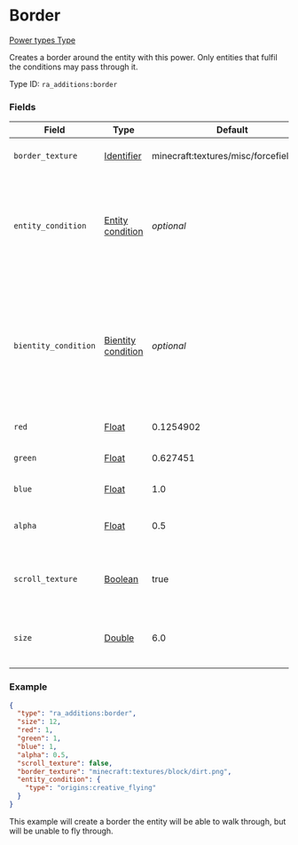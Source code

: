 # Border
[Power types Type](../power_types_types.md)

Creates a border around the entity with this power. Only entities that fulfil the conditions may pass through it.

Type ID: `ra_additions:border`
### Fields
Field | Type | Default | Description
------|------|---------|-------------
`border_texture` | [Identifier](../data_types/identifier.md) | minecraft:textures/misc/forcefield.png | The texture used on the border.
`entity_condition` | [Entity condition](../data_types/entity_condition.md) | _optional_ | If specified, if the entity colliding with the border fulfils the condition, it can walk through the border.
`bientity_condition` | [Bientity condition](../data_types/bientity_condition.md) | _optional_ | If specified, if the entity colliding with the border, and the entity with this power fulfil the condition, the colliding entity can walk through the border.
`red` | [Float](../data_types/float.md) | 0.1254902 | The red value of the border.
`green` | [Float](../data_types/float.md) | 0.627451 | The green value of the border.
`blue` | [Float](../data_types/float.md) | 1.0 | The blue value of the border.
`alpha` | [Float](../data_types/float.md) | 0.5 | The alpha (transparency) value of the border.
`scroll_texture` | [Boolean](../data_types/boolean.md) | true | Defines whether the border scrolls like the vanilla border.
`size` | [Double](../data_types/double.md) | 6.0 | The distance to one side of the border from the center.

### Example
```json
{
  "type": "ra_additions:border",
  "size": 12,
  "red": 1,
  "green": 1,
  "blue": 1,
  "alpha": 0.5,
  "scroll_texture": false,
  "border_texture": "minecraft:textures/block/dirt.png",
  "entity_condition": {
    "type": "origins:creative_flying"
  }
}
```
This example will create a border the entity will be able to walk through, but will be unable to fly through.